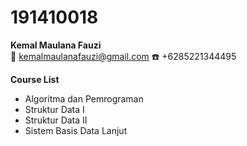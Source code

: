 # 191410018
**Kemal Maulana Fauzi**  
:e-mail: kemalmaulanafauzi@gmail.com 
:telephone: +6285221344495
  
**Course List**  
- Algoritma dan Pemrograman  
- Struktur Data I  
- Struktur Data II  
- Sistem Basis Data Lanjut  

